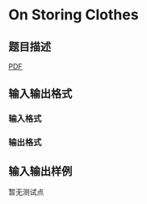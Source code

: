 # On Storing Clothes

## 题目描述

[problemUrl]: https://uva.onlinejudge.org/index.php?option=com_onlinejudge&Itemid=8&category=246&page=show_problem&problem=3591

[PDF](https://uva.onlinejudge.org/external/11/p1150.pdf)

## 输入输出格式

### 输入格式

### 输出格式

## 输入输出样例

暂无测试点

